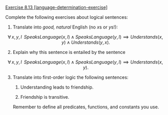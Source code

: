 [Exercise 8.13 \[language-determination-exercise\]](ex_13/)

Complete the following exercises
about logical sentences:

1.  Translate into *good, natural* English (no $x$s or $y$s!):

$$
{\forall\,x,y,l\;\;} SpeaksLanguage(x, l) \land SpeaksLanguage(y, l)
    \implies Understands(x, y) \land Understands(y,x).
$$

2.  Explain why this sentence is entailed by the sentence

$$
{\forall\,x,y,l\;\;} SpeaksLanguage(x, l) \land SpeaksLanguage(y, l)
    \implies Understands(x, y).
$$

3.  Translate into first-order logic the following sentences:

    1.  Understanding leads to friendship.

    2.  Friendship is transitive.

    Remember to define all predicates, functions, and constants you use.
